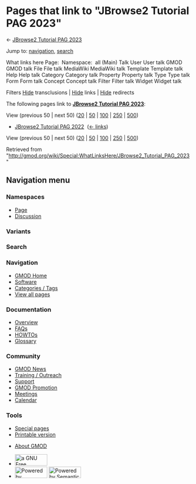 <div id="mw-page-base" class="noprint">

</div>

<div id="mw-head-base" class="noprint">

</div>

<div id="content" class="mw-body" role="main">

<span id="top"></span>

<div id="mw-js-message" style="display:none;">

</div>



# <span dir="auto">Pages that link to "JBrowse2 Tutorial PAG 2023"</span>

<div id="bodyContent">

<div id="contentSub">

← [JBrowse2 Tutorial PAG
2023](/wiki/JBrowse2_Tutorial_PAG_2023 "JBrowse2 Tutorial PAG 2023")

</div>

<div id="jump-to-nav" class="mw-jump">

Jump to: [navigation](#mw-navigation), [search](#p-search)

</div>

<div id="mw-content-text">

What links here Page:  Namespace:  all (Main) Talk User User talk GMOD
GMOD talk File File talk MediaWiki MediaWiki talk Template Template talk
Help Help talk Category Category talk Property Property talk Type Type
talk Form Form talk Concept Concept talk Filter Filter talk Widget
Widget talk

Filters
[Hide](/mediawiki/index.php?title=Special:WhatLinksHere/JBrowse2_Tutorial_PAG_2023&hidetrans=1 "Special:WhatLinksHere/JBrowse2 Tutorial PAG 2023")
transclusions \|
[Hide](/mediawiki/index.php?title=Special:WhatLinksHere/JBrowse2_Tutorial_PAG_2023&hidelinks=1 "Special:WhatLinksHere/JBrowse2 Tutorial PAG 2023")
links \|
[Hide](/mediawiki/index.php?title=Special:WhatLinksHere/JBrowse2_Tutorial_PAG_2023&hideredirs=1 "Special:WhatLinksHere/JBrowse2 Tutorial PAG 2023")
redirects

The following pages link to **[JBrowse2 Tutorial PAG
2023](/wiki/JBrowse2_Tutorial_PAG_2023 "JBrowse2 Tutorial PAG 2023")**:

View (previous 50 \| next 50)
([20](/mediawiki/index.php?title=Special:WhatLinksHere/JBrowse2_Tutorial_PAG_2023&limit=20 "Special:WhatLinksHere/JBrowse2 Tutorial PAG 2023")
\|
[50](/mediawiki/index.php?title=Special:WhatLinksHere/JBrowse2_Tutorial_PAG_2023&limit=50 "Special:WhatLinksHere/JBrowse2 Tutorial PAG 2023")
\|
[100](/mediawiki/index.php?title=Special:WhatLinksHere/JBrowse2_Tutorial_PAG_2023&limit=100 "Special:WhatLinksHere/JBrowse2 Tutorial PAG 2023")
\|
[250](/mediawiki/index.php?title=Special:WhatLinksHere/JBrowse2_Tutorial_PAG_2023&limit=250 "Special:WhatLinksHere/JBrowse2 Tutorial PAG 2023")
\|
[500](/mediawiki/index.php?title=Special:WhatLinksHere/JBrowse2_Tutorial_PAG_2023&limit=500 "Special:WhatLinksHere/JBrowse2 Tutorial PAG 2023"))

- [JBrowse2 Tutorial PAG
  2022](/wiki/JBrowse2_Tutorial_PAG_2022 "JBrowse2 Tutorial PAG 2022") ‎
  <span class="mw-whatlinkshere-tools">([←
  links](/mediawiki/index.php?title=Special:WhatLinksHere&target=JBrowse2+Tutorial+PAG+2022 "Special:WhatLinksHere"))</span>

View (previous 50 \| next 50)
([20](/mediawiki/index.php?title=Special:WhatLinksHere/JBrowse2_Tutorial_PAG_2023&limit=20 "Special:WhatLinksHere/JBrowse2 Tutorial PAG 2023")
\|
[50](/mediawiki/index.php?title=Special:WhatLinksHere/JBrowse2_Tutorial_PAG_2023&limit=50 "Special:WhatLinksHere/JBrowse2 Tutorial PAG 2023")
\|
[100](/mediawiki/index.php?title=Special:WhatLinksHere/JBrowse2_Tutorial_PAG_2023&limit=100 "Special:WhatLinksHere/JBrowse2 Tutorial PAG 2023")
\|
[250](/mediawiki/index.php?title=Special:WhatLinksHere/JBrowse2_Tutorial_PAG_2023&limit=250 "Special:WhatLinksHere/JBrowse2 Tutorial PAG 2023")
\|
[500](/mediawiki/index.php?title=Special:WhatLinksHere/JBrowse2_Tutorial_PAG_2023&limit=500 "Special:WhatLinksHere/JBrowse2 Tutorial PAG 2023"))

</div>

<div class="printfooter">

Retrieved from
"<http://gmod.org/wiki/Special:WhatLinksHere/JBrowse2_Tutorial_PAG_2023>"

</div>

<div id="catlinks" class="catlinks catlinks-allhidden">

</div>

<div class="visualClear">

</div>

</div>

</div>

<div id="mw-navigation">

## Navigation menu

<div id="mw-head">



<div id="left-navigation">

<div id="p-namespaces" class="vectorTabs" role="navigation"
aria-labelledby="p-namespaces-label">

### Namespaces

- <span id="ca-nstab-main"><a href="/wiki/JBrowse2_Tutorial_PAG_2023" accesskey="c"
  title="View the content page [c]">Page</a></span>
- <span id="ca-talk"><a
  href="/mediawiki/index.php?title=Talk:JBrowse2_Tutorial_PAG_2023&amp;action=edit&amp;redlink=1"
  accesskey="t"
  title="Discussion about the content page [t]">Discussion</a></span>

</div>

<div id="p-variants" class="vectorMenu emptyPortlet" role="navigation"
aria-labelledby="p-variants-label">

### 

### Variants[](#)

<div class="menu">

</div>

</div>

</div>

<div id="right-navigation">





</div>

<div id="p-search" role="search">

### Search

<div id="simpleSearch">

</div>

</div>

</div>

</div>

<div id="mw-panel">

<div id="p-logo" role="banner">

<a href="/wiki/Main_Page"
style="background-image: url(http://gmod.org/images/GMOD-cogs.png);"
title="Visit the main page"></a>

</div>

<div id="p-Navigation" class="portal" role="navigation"
aria-labelledby="p-Navigation-label">

### Navigation

<div class="body">

- <span id="n-GMOD-Home">[GMOD Home](/wiki/Main_Page)</span>
- <span id="n-Software">[Software](/wiki/GMOD_Components)</span>
- <span id="n-Categories-.2F-Tags">[Categories /
  Tags](/wiki/Categories)</span>
- <span id="n-View-all-pages">[View all
  pages](/wiki/Special:AllPages)</span>

</div>

</div>

<div id="p-Documentation" class="portal" role="navigation"
aria-labelledby="p-Documentation-label">

### Documentation

<div class="body">

- <span id="n-Overview">[Overview](/wiki/Overview)</span>
- <span id="n-FAQs">[FAQs](/wiki/Category:FAQ)</span>
- <span id="n-HOWTOs">[HOWTOs](/wiki/Category:HOWTO)</span>
- <span id="n-Glossary">[Glossary](/wiki/Glossary)</span>

</div>

</div>

<div id="p-Community" class="portal" role="navigation"
aria-labelledby="p-Community-label">

### Community

<div class="body">

- <span id="n-GMOD-News">[GMOD News](/wiki/GMOD_News)</span>
- <span id="n-Training-.2F-Outreach">[Training /
  Outreach](/wiki/Training_and_Outreach)</span>
- <span id="n-Support">[Support](/wiki/Support)</span>
- <span id="n-GMOD-Promotion">[GMOD
  Promotion](/wiki/GMOD_Promotion)</span>
- <span id="n-Meetings">[Meetings](/wiki/Meetings)</span>
- <span id="n-Calendar">[Calendar](/wiki/Calendar)</span>

</div>

</div>

<div id="p-tb" class="portal" role="navigation"
aria-labelledby="p-tb-label">

### Tools

<div class="body">

- <span id="t-specialpages"><a href="/wiki/Special:SpecialPages" accesskey="q"
  title="A list of all special pages [q]">Special pages</a></span>
- <span id="t-print"><a
  href="/mediawiki/index.php?title=Special:WhatLinksHere/JBrowse2_Tutorial_PAG_2023&amp;printable=yes"
  rel="alternate" accesskey="p"
  title="Printable version of this page [p]">Printable version</a></span>

</div>

</div>

</div>

</div>

<div id="footer" role="contentinfo">

- <span id="footer-places-about">[About
  GMOD](/wiki/GMOD:About "GMOD:About")</span>

<!-- -->

- <span id="footer-copyrightico">[<img src="http://www.gnu.org/graphics/gfdl-logo-small.png" width="88"
  height="31" alt="a GNU Free Documentation License" />](http://www.gnu.org/licenses/fdl-1.3.html)</span>
- <span id="footer-poweredbyico">[<img src="/mediawiki/skins/common/images/poweredby_mediawiki_88x31.png"
  width="88" height="31" alt="Powered by MediaWiki" />](//www.mediawiki.org/)
  [<img
  src="/mediawiki/extensions/SemanticMediaWiki/includes/../resources/images/smw_button.png"
  width="88" height="31" alt="Powered by Semantic MediaWiki" />](https://www.semantic-mediawiki.org/wiki/Semantic_MediaWiki)</span>

<div style="clear:both">

</div>

</div>
